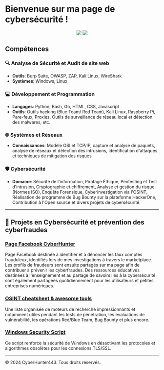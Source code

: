 # Bienvenue sur ma page de cybersécurité ! 



<div align="center">
  <a href="https://github.com/cyberhunter443"><img src="https://img.shields.io/badge/GitHub-CyberHunter443-181717?style=for-the-badge&logo=github"></a>
  <a href="https://www.facebook.com/share/JKT6SFrFciQnZBBA/?mibextid=LQQJ4d"><img src="https://img.shields.io/badge/Facebook-1877F2?style=for-the-badge&logo=facebook&logoColor=white"></a>
</div>


## Compétences 

### 🔍 Analyse de Sécurité et Audit de site web 
- **Outils**: Burp Suite, OWASP, ZAP, Kali Linux, WireShark
- **Systèmes**: Windows, Linux

### 💻 Développement et Programmation
- **Langages**: Python, Bash, Go, HTML, CSS, Javascript
- **Outils**: Outils hacking (Blue Team/ Red Team), Kali Linux, Raspberry Pi, Pare-feux, Proxies, Outils de surveillance de réseau local et détection des malwares, etc.

### 🌐 Systèmes et Réseaux
- **Connaissances**: Modèle OSI et TCP/IP, capture et analyse de paquets, analyse de réseaux et détection des intrusions, identification d'attaques et techniques de mitigation des risques

### 🛡️ Cybersécurité
- **Domaine**: Sécurité de l'information, Piratage Éthique, Pentesting et Test d'intrusion, Cryptographie et chiffrement, Analyse et gestion du risque (Normes ISO), Enquête Forensique, Cyberinvestigation via l'OSINT, Réalisation de programme de Bug Bounty sur la plateforme HackerOne, Contribution à l'Open source et divers projets de cybersécurité.   

---

## 📂 Projets en Cybersécurité et prévention des cyberfraudes 

### [Page Facebook CyberHunter](https://www.facebook.com/share/JKT6SFrFciQnZBBA/?mibextid=LQQJ4d)
Page Facebook destinée à identifier et à dénoncer les faux comptes frauduleux, identifiés lors de mes investigations à travers le marketplace. Les profils de fraudeurs sont ensuite partagés sur ma page afin de contribuer à prévenir les cyberfraudes. Des ressources éducatives destinées à l'enseignement et au partage de savoirs liés à la cybersécurité sont également partagées quotidiennement pour les utilisateurs et petites entreprises numériques. 

### [OSINT cheatsheet & awesome tools](https://github.com/cyberhunter443/cheatsheet)
Une liste organisée de moteurs de recherche impressionnants et notamment utiles pendant les tests de pénétration, les évaluations de vulnérabilité, les opérations Red/Blue Team, Bug Bounty et plus encore.

### [Windows Security Script](https://github.com/cyberhunter443/Windows-Security-Script) 
Ce script renforce la sécurité de Windows en désactivant les protocoles et algorithmes obsolètes pour les connexions TLS/SSL. 

---

&copy; 2024 CyberHunter443. Tous droits réservés.
